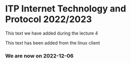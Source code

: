 # ITP Internet Technology and Protocol 2022/2023

This text we have added during the lecture 4

This text has been added from the linux client

### We are now on 2022-12-06


